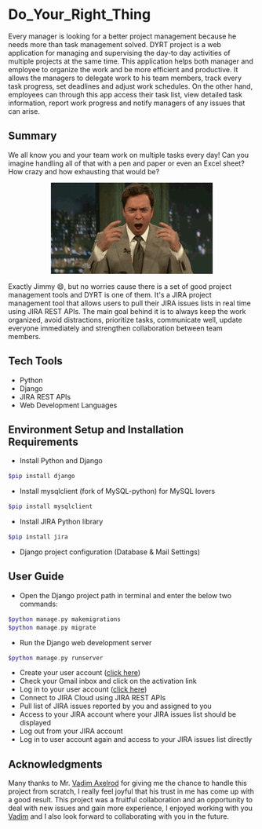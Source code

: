 # Do_Your_Right_Thing
Every manager is looking for a better project management because he needs more than task management solved. DYRT project is a web application for managing and supervising the day-to day activities of multiple projects at the same time. This application helps both manager and employee to organize the work and be more efficient and productive. It allows the managers to delegate work to his team members, track every task progress, set deadlines and adjust work schedules. On the other hand, employees can through this app access their task list, view detailed task information, report work progress and notify managers of any issues that can arise. 
## Summary
We all know you and your team work on multiple tasks every day! Can you imagine handling all of that with a pen and paper or even an Excel sheet? How crazy and how exhausting that would be?

<p align="center"><img src="https://github.com/hamzat97/Do_Your_Right_Thing/blob/main/Jimmy.gif"></p>

Exactly Jimmy 😄, but no worries cause there is a set of good project management tools and DYRT is one of them. It's a JIRA project management tool that allows users to pull their JIRA issues lists in real time using JIRA REST APIs. The main goal behind it is to always keep the work organized, avoid distractions, prioritize tasks, communicate well, update everyone immediately and strengthen collaboration between team members.   
## Tech Tools
- Python
- Django
- JIRA REST APIs
- Web Development Languages
## Environment Setup and Installation Requirements
- Install Python and Django
```php
$pip install django
``` 
- Install mysqlclient (fork of MySQL-python) for MySQL lovers
```php
$pip install mysqlclient
``` 
- Install JIRA Python library
```php
$pip install jira
``` 
- Django project configuration (Database & Mail Settings) 
## User Guide
- Open the Django project path in terminal and enter the below two commands:
```php
$python manage.py makemigrations
$python manage.py migrate
``` 
- Run the Django web development server
```php
$python manage.py runserver
```
- Create your user account ([click here](http://localhost:8000/signup))
- Check your Gmail inbox and click on the activation link
- Log in to your user account ([click here](http://localhost:8000/signin))
- Connect to JIRA Cloud using JIRA REST APIs
- Pull list of JIRA issues reported by you and assigned to you
- Access to your JIRA account where your JIRA issues list should be displayed 
- Log out from your JIRA account
- Log in to user account again and access to your JIRA issues list directly     
## Acknowledgments
Many thanks to Mr. [Vadim Axelrod](https://github.com/vadim1) for giving me the chance to handle this project from scratch, I really feel joyful that his trust in me has come up with a good result. This project was a fruitful collaboration and an opportunity to deal with new issues and gain more experience, I enjoyed working with you [Vadim](https://github.com/vadim1) and I also look forward to collaborating with you in the future.
